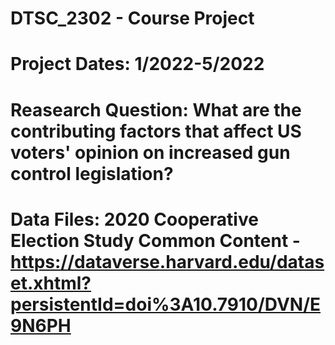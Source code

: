 # DTSC_2302 - Course Project
# Project Dates: 1/2022-5/2022
# Reasearch Question: What are the contributing factors that affect US voters' opinion on increased gun control legislation?
# Data Files: 2020 Cooperative Election Study Common Content - https://dataverse.harvard.edu/dataset.xhtml?persistentId=doi%3A10.7910/DVN/E9N6PH
